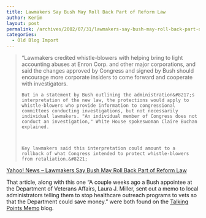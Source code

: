 ```yaml
---
title: Lawmakers Say Bush May Roll Back Part of Reform Law
author: Kerim
layout: post
permalink: /archives/2002/07/31/lawmakers-say-bush-may-roll-back-part-of-reform-law/
categories:
  - Old Blog Import
---
```


>   &#8220;Lawmakers credited whistle-blowers with helping bring to light accounting abuses at Enron Corp. and other major corporations, and said the changes approved by Congress and signed by Bush should encourage more corporate insiders to come forward and cooperate with investigators. 
>   
>   
>     But in a statement by Bush outlining the administration&#8217;s interpretation of the new law, the protections would apply to whistle-blowers who provide information to congressional committees conducting investigations, but not necessarily individual lawmakers. "An individual member of Congress does not conduct an investigation," White House spokeswoman Claire Buchan explained.
>   
>   
>   
>     Key lawmakers said this interpretation could amount to a rollback of what Congress intended to protect whistle-blowers from retaliation.&#8221;
>   


<a href="http://story.news.yahoo.com/news?tmpl=story&u=/nm/20020731/pl_nm/bush_financial_whistleblower_dc_2" onclick="_gaq.push(['_trackEvent', 'outbound-article', 'http://story.news.yahoo.com/news?tmpl=story&u=/nm/20020731/pl_nm/bush_financial_whistleblower_dc_2', 'Yahoo! News &#8211; Lawmakers Say Bush May Roll Back Part of Reform Law']);" >Yahoo! News &#8211; Lawmakers Say Bush May Roll Back Part of Reform Law</a>

That article, along with this one &#8220;A couple weeks ago a Bush appointee at the Department of Veterans Affairs, Laura J. Miller, sent out a memo to local administrators telling them to stop healthcare outreach programs to vets so that the Department could save money.&#8221; were both found on the <a href="http://www.talkingpointsmemo.com/" onclick="_gaq.push(['_trackEvent', 'outbound-article', 'http://www.talkingpointsmemo.com/', 'Talking Points Memo']);" >Talking Points Memo</a> blog.

